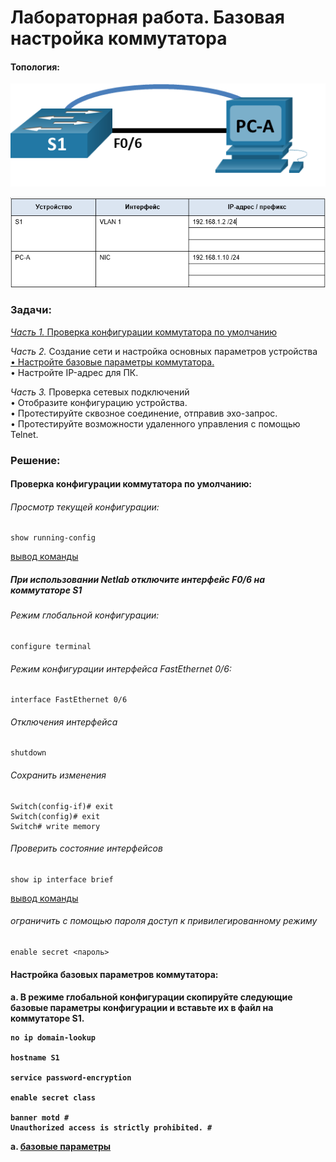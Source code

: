 # Лабораторная работа. Базовая настройка коммутатора

#### Топология:
![Топология](Топология.png) 

![Таблица адресации](Таблица%20адресации.png)

###	Задачи:
[_Часть 1._ Проверка конфигурации коммутатора по умолчанию](#section1)

_Часть 2._ Создание сети и настройка основных параметров устройства<br/>
[•	Настройте базовые параметры коммутатора.<br/>](#section2)
•	Настройте IP-адрес для ПК.

_Часть 3._ Проверка сетевых подключений<br/>
•	Отобразите конфигурацию устройства.<br/>
•	Протестируйте сквозное соединение, отправив эхо-запрос.<br/>
•	Протестируйте возможности удаленного управления с помощью Telnet.

### Решение:

<h4 id="section1">Проверка конфигурации коммутатора по умолчанию:<h4/>

###### _Просмотр текущей конфигурации:_

```
show running-config
```

[вывод команды](config/)

##### При использовании Netlab отключите интерфейс F0/6 на коммутаторе S1

###### _Режим глобальной конфигурации:_
```
configure terminal
```
###### _Режим конфигурации интерфейса FastEthernet 0/6:_
```
interface FastEthernet 0/6
```
###### _Отключения интерфейса_
```
shutdown
```
###### _Сохранить изменения_
```
Switch(config-if)# exit
Switch(config)# exit
Switch# write memory
```

###### _Проверить состояние интерфейсов_
```
show ip interface brief
```
[вывод команды](config/)

###### _ограничить с помощью пароля доступ к привилегированному режиму_
```
enable secret <пароль>
```

<h4 id="section2">Настройка базовых параметров коммутатора:<h4/>

a.	В режиме глобальной конфигурации скопируйте следующие базовые параметры конфигурации и вставьте их в файл на коммутаторе S1.<br/>
```
no ip domain-lookup

hostname S1

service password-encryption

enable secret class

banner motd #
Unauthorized access is strictly prohibited. #
```
a. [базовые параметры](config/)